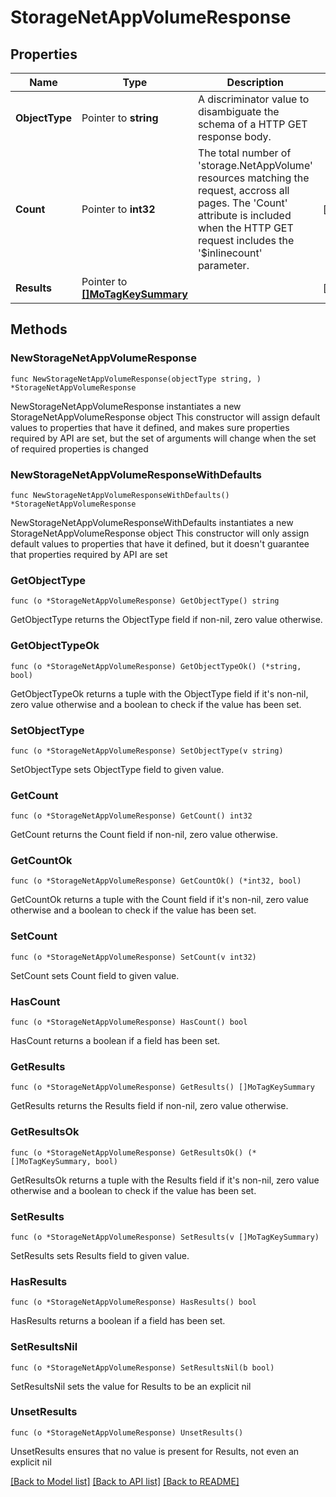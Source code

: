 # StorageNetAppVolumeResponse

## Properties

Name | Type | Description | Notes
------------ | ------------- | ------------- | -------------
**ObjectType** | Pointer to **string** | A discriminator value to disambiguate the schema of a HTTP GET response body. | 
**Count** | Pointer to **int32** | The total number of &#39;storage.NetAppVolume&#39; resources matching the request, accross all pages. The &#39;Count&#39; attribute is included when the HTTP GET request includes the &#39;$inlinecount&#39; parameter. | [optional] 
**Results** | Pointer to [**[]MoTagKeySummary**](MoTagKeySummary.md) |  | [optional] 

## Methods

### NewStorageNetAppVolumeResponse

`func NewStorageNetAppVolumeResponse(objectType string, ) *StorageNetAppVolumeResponse`

NewStorageNetAppVolumeResponse instantiates a new StorageNetAppVolumeResponse object
This constructor will assign default values to properties that have it defined,
and makes sure properties required by API are set, but the set of arguments
will change when the set of required properties is changed

### NewStorageNetAppVolumeResponseWithDefaults

`func NewStorageNetAppVolumeResponseWithDefaults() *StorageNetAppVolumeResponse`

NewStorageNetAppVolumeResponseWithDefaults instantiates a new StorageNetAppVolumeResponse object
This constructor will only assign default values to properties that have it defined,
but it doesn't guarantee that properties required by API are set

### GetObjectType

`func (o *StorageNetAppVolumeResponse) GetObjectType() string`

GetObjectType returns the ObjectType field if non-nil, zero value otherwise.

### GetObjectTypeOk

`func (o *StorageNetAppVolumeResponse) GetObjectTypeOk() (*string, bool)`

GetObjectTypeOk returns a tuple with the ObjectType field if it's non-nil, zero value otherwise
and a boolean to check if the value has been set.

### SetObjectType

`func (o *StorageNetAppVolumeResponse) SetObjectType(v string)`

SetObjectType sets ObjectType field to given value.


### GetCount

`func (o *StorageNetAppVolumeResponse) GetCount() int32`

GetCount returns the Count field if non-nil, zero value otherwise.

### GetCountOk

`func (o *StorageNetAppVolumeResponse) GetCountOk() (*int32, bool)`

GetCountOk returns a tuple with the Count field if it's non-nil, zero value otherwise
and a boolean to check if the value has been set.

### SetCount

`func (o *StorageNetAppVolumeResponse) SetCount(v int32)`

SetCount sets Count field to given value.

### HasCount

`func (o *StorageNetAppVolumeResponse) HasCount() bool`

HasCount returns a boolean if a field has been set.

### GetResults

`func (o *StorageNetAppVolumeResponse) GetResults() []MoTagKeySummary`

GetResults returns the Results field if non-nil, zero value otherwise.

### GetResultsOk

`func (o *StorageNetAppVolumeResponse) GetResultsOk() (*[]MoTagKeySummary, bool)`

GetResultsOk returns a tuple with the Results field if it's non-nil, zero value otherwise
and a boolean to check if the value has been set.

### SetResults

`func (o *StorageNetAppVolumeResponse) SetResults(v []MoTagKeySummary)`

SetResults sets Results field to given value.

### HasResults

`func (o *StorageNetAppVolumeResponse) HasResults() bool`

HasResults returns a boolean if a field has been set.

### SetResultsNil

`func (o *StorageNetAppVolumeResponse) SetResultsNil(b bool)`

 SetResultsNil sets the value for Results to be an explicit nil

### UnsetResults
`func (o *StorageNetAppVolumeResponse) UnsetResults()`

UnsetResults ensures that no value is present for Results, not even an explicit nil

[[Back to Model list]](../README.md#documentation-for-models) [[Back to API list]](../README.md#documentation-for-api-endpoints) [[Back to README]](../README.md)


